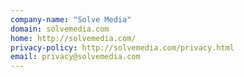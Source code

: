 ```yaml
---
company-name: "Solve Media"
domain: solvemedia.com
home: http://solvemedia.com/
privacy-policy: http://solvemedia.com/privacy.html
email: privacy@solvemedia.com
---
```




